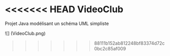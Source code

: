 <<<<<<< HEAD
VideoClub
=========

Projet Java modélisant un schéma UML simpliste

![] (VideoClub.png)
>>>>>>> 88111b152ab812248bf83374d72c0bc2c85af009
